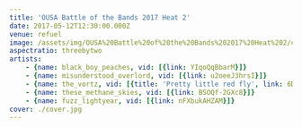 ```yaml
---
title: 'OUSA Battle of the Bands 2017 Heat 2'
date: 2017-05-12T12:30:00.000Z
venue: refuel
image: /assets/img/OUSA%20Battle%20of%20the%20Bands%202017%20Heat%202/cover.jpg
aspectratio: threebytwo
artists:
    - {name: black_boy_peaches, vid: [{link: YIqoQqBbarM}]}
    - {name: misunderstood_overlord, vid: [{link: u2oeeJ3hrsI}]}
    - {name: the_vortz, vid: [{title: 'Pretty little red fly', link: 6DwVOmJR2Ao}, {title: 'New song', link: 144Or8Z1XoI}]}
    - {name: these_methane_skies, vid: [{link: BSOQf-2GXc8}]}
    - {name: fuzz_lightyear, vid: [{link: nFXbukAHZAM}]}
cover: ./cover.jpg
---
```

